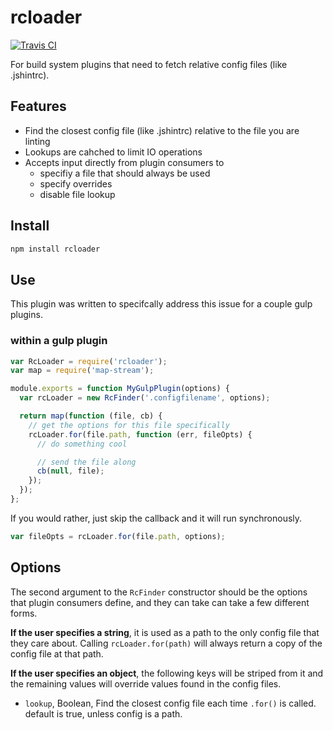 # rcloader

[![Travis CI](https://travis-ci.org/spenceralger/rcloader.svg)](https://travis-ci.org/spenceralger/rcloader)

For build system plugins that need to fetch relative config files (like .jshintrc).

## Features
  - Find the closest config file (like .jshintrc) relative to the file you are linting
  - Lookups are cahched to limit IO operations
  - Accepts input directly from plugin consumers to
    - specifiy a file that should always be used
    - specify overrides
    - disable file lookup

## Install
```sh
npm install rcloader
```

## Use
This plugin was written to specifcally address this issue for a couple gulp plugins.

### within a gulp plugin
```js
var RcLoader = require('rcloader');
var map = require('map-stream');

module.exports = function MyGulpPlugin(options) {
  var rcLoader = new RcFinder('.configfilename', options);

  return map(function (file, cb) {
    // get the options for this file specifically
    rcLoader.for(file.path, function (err, fileOpts) {
      // do something cool

      // send the file along
      cb(null, file);
    });
  });
};
```

If you would rather, just skip the callback and it will run synchronously.
```js
var fileOpts = rcLoader.for(file.path, options);
```

## Options
The second argument to the `RcFinder` constructor should be the options that plugin consumers define, and they can take can take a few different forms.

**If the user specifies a string**, it is used as a path to the only config file that they care about. Calling `rcLoader.for(path)` will always return a copy of the config file at that path.

**If the user specifies an object**, the following keys will be striped from it and the remaining values will override values found in the config files.

 - `lookup`, Boolean, Find the closest config file each time `.for()` is called. default is true, unless config is a path.
